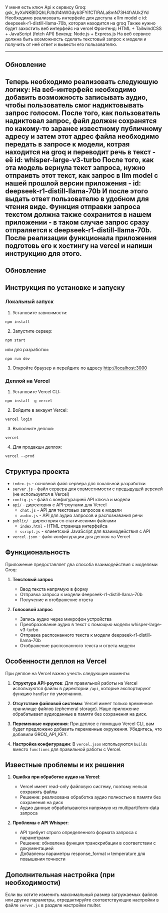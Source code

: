 У меня есть ключ Api к сервису Groq: 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
Необходимо реализовать интерфейс для доступа к llm model с id: deepseek-r1-distill-llama-70b, которая находится на groq 
Также нужно будет захостить веб интерфейс на vercel
Фронтенд: HTML + TailwindCSS + JavaScript (fetch API)
Бекенд: Node.js + Express.js
На веб сервисе должна быть возможность сделать текстовый запрос к модели и получить от неё ответ и вывести его пользователю. 




----------------------------------------------------------------------------------------------------------------------------
Обновление
----------------------------------------------------------------------------------------------------------------------------
Теперь необходимо реализовать следуюшую логику: 
На веб-интерфейс необходимо добавить возможность записывать аудио, чтобы пользователь смог надиктовывать запрос голосом. 
После того, как пользователь надиктовал запрос, файл должен сохранятся по какому-то заранее известному публичному адресу и затем этот адрес файла необходимо передать в запросе к модели, котрая находится на groq и переводит речь в текст - её id: whisper-large-v3-turbo
После того, как эта модель вернула текст запроса, нужно отпраивть этот текст, как запрос в llm model с нашей прошлой версии приложения - id: deepseek-r1-distill-llama-70b
И после этого выдать ответ пользователю в удобном для чтения виде. 
Функция отправки запроса текстом должна также сохранится в нашем приложении - в таком случае запрос сразу отпраляется к deepseek-r1-distill-llama-70b. 
После реализации функционала приложения подготовь его к хостингу на vercel и напиши инструкцию для этого. 
----------------------------------------------------------------------------------------------------------------------------
Обновление
----------------------------------------------------------------------------------------------------------------------------

## Инструкция по установке и запуску

### Локальный запуск

1. Установите зависимости:
```
npm install
```

2. Запустите сервер:
```
npm start
```
или для разработки:
```
npm run dev
```

3. Откройте браузер и перейдите по адресу [http://localhost:3000](http://localhost:3000)

### Деплой на Vercel

1. Установите Vercel CLI:
```
npm install -g vercel
```

2. Войдите в аккаунт Vercel:
```
vercel login
```

3. Выполните деплой:
```
vercel
```

4. Для продакшн деплоя:
```
vercel --prod
```

## Структура проекта

- `index.js` - основной файл сервера для локальной разработки
- `server.js` - файл сервера для совместимости с предыдущей версией (не используется в Vercel)
- `config.js` - файл с конфигурацией API ключа и модели
- `api/` - директория с API-роутами для Vercel
  - `chat.js` - API для текстовых запросов к модели
  - `audio.js` - API для аудио запросов и распознавания речи
- `public/` - директория со статическими файлами
  - `index.html` - HTML страница интерфейса
  - `script.js` - клиентский JavaScript для взаимодействия с API
- `vercel.json` - файл конфигурации для деплоя на Vercel

## Функциональность

Приложение предоставляет два способа взаимодействия с моделями Groq:

1. **Текстовый запрос**
   - Ввод текста напрямую в форму
   - Отправка запроса к модели deepseek-r1-distill-llama-70b
   - Получение и отображение ответа

2. **Голосовой запрос**
   - Запись аудио через микрофон устройства
   - Преобразование аудио в текст с помощью модели whisper-large-v3-turbo
   - Отправка распознанного текста к модели deepseek-r1-distill-llama-70b
   - Отображение распознанного текста и ответа модели

## Особенности деплоя на Vercel

При деплое на Vercel важно учесть следующие моменты:

1. **Структура API-роутов**: Для правильной работы на Vercel используются файлы в директории `/api`, которые экспортируют функцию `handler` по умолчанию.

2. **Отсутствие файловой системы**: Vercel имеет только временное хранилище файлов (ephemeral storage). Наше приложение обрабатывает аудиоданные в памяти без сохранения на диск.

3. **Переменные окружения**: При деплое с помощью Vercel CLI, вам будет предложено добавить переменные окружения. Убедитесь, что добавили GROQ_API_KEY.

4. **Настройка конфигурации**: В `vercel.json` используются `builds` вместо `functions` для правильной работы с Vercel.

## Известные проблемы и их решения

1. **Ошибка при обработке аудио на Vercel**:
   - Vercel имеет read-only файловую систему, поэтому нельзя сохранять файлы
   - Решение: реализована обработка аудио полностью в памяти без сохранения на диск
   - Аудио данные обрабатываются напрямую из multipart/form-data запроса

2. **Проблемы с API Whisper**:
   - API требует строго определенного формата запроса с параметрами
   - Решение: обновлена функция транскрибации в соответствии с документацией
   - Добавлены параметры response_format и temperature для повышения точности

## Дополнительная настройка (при необходимости)

Если вы хотите изменить максимальный размер загружаемых файлов или другие параметры, отредактируйте соответствующие настройки в файле `server.js` в разделе настройки multer.
